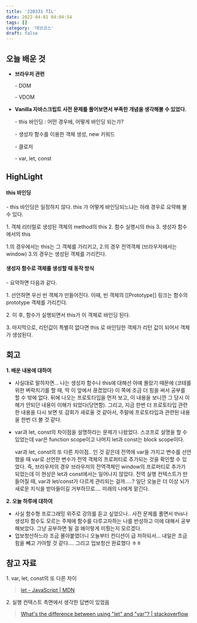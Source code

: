 ```yaml
---
title: '220331 TIL'
date: 2022-04-01 04:04:54
tags: []
category: '데브코스'
draft: false
---
```


## 오늘 배운 것

- **브라우저 관련**

  \- DOM

  \- VDOM

- **Vanilla 자바스크립트 사전 문제를 풀어보면서 부족한 개념을 생각해볼 수 있었다.**

  \- this 바인딩 : 어떤 경우에, 어떻게 바인딩 되는가?

  \- 생성자 함수를 이용한 객체 생성, new 키워드

  \- 클로저

  \- var, let, const

## HighLight

#### this 바인딩

\- this 바인딩은 일정하지 않다. this 가 어떻게 바인딩되느냐는 아래 경우로 요약해 불 수 있다.

1\. 객체 리터럴로 생성된 객체의 method의 this 2. 함수 실행시의 this 3. 생성자 함수에서의 this

1.의 경우에서는 this는 그 객체를 가리키고, 2.의 경우 전역객체 (브라우저에서는 window) 3.의 경우는 생성된 객체를 가리킨다.

#### 생성자 함수로 객체를 생성할 때 동작 방식

\- 요약하면 다음과 같다.

1\. 선언하면 우선 빈 객체가 만들어진다. 이때, 빈 객체의 [[Prototype]] 링크는 함수의 prototype 객체를 가리킨다.

2\. 이 후, 함수가 실행되면서 this가 이 객체로 바인딩 된다.

3\. 마지막으로, 리턴값이 특별히 없다면 this 로 바인딩한 객체가 리턴 값이 되어서 객체가 생성된다.

## 회고

**1\. 배운 내용에 대하여**

- 사실대로 말하자면... 나는 생성자 함수나 this에 대해선 아예 몰랐기 때문에 (코테를 위한 벼락치기를 할 때, 딱 이 앞에서 끊겼었다) 이 쪽에 조금 더 힘을 써서 공부를 할 수 밖에 없다. 뒤에 나오는 프로토타입을 먼저 보고, 이 내용을 보니깐 그 당시 이해가 안되던 내용이 이해가 되었다(당연함). 그리고, 지금 한번 더 프로토타입 관련한 내용을 다시 보면 또 감회가 새로울 것 같아서, 주말에 프로토타입과 관련된 내용을 한번 더 볼 것 같다.
- var과 let, const의 차이점을 설명하라는 문제가 나왔었다. 스코프로 설명을 할 수 있었는데 var은 function scope이고 나머지 let과 const는 block scope이다.


    var과 let, const의 또 다른 차이점.. 인 것 같은데 전역에 var을 가지고 변수를 선언했을 때 var로 선언한 변수가 전역 객체의 프로퍼티로 추가되는 것을 확인할 수 있었다. 즉, 브라우저의 경우 브라우저의 전역객체인 window의 프로퍼티로 추가가 되었는데 이 현상은 let과 const에서는 일어나지 않았다. 전역 실행 컨텍스트가 만들어질 때, var과 let/const가 다르게 관리되는 걸까.....? 일단 오늘은 더 이상 뇌가 새로운 지식을 받아들이길 거부하므로.... 미래의 나에게 맡긴다.

**2\. 오늘 하루에 대하여**

- 사실 함수형 프로그래밍 위주로 강의를 듣고 싶었으나.. 사전 문제를 풀면서 this나 생성자 함수도 모르는 주제에 함수를 다루고자하는 나를 반성하고 이에 대해서 공부해보았다. 그냥 공부하면 될 걸 왜이렇게 미뤘는지 모르겠다.
- 업보청산하느라 조금 몰아붙였더니 오늘부터 컨디션이 급 저하되서... 내일은 조금 힘을 빼고 가야할 것 같다.... 그리고 업보청산 완료했다 ㅎㅎ

## 참고 자료

1\. var, let, const의 또 다른 차이

> [let - JavaScript | MDN](https://developer.mozilla.org/ko/docs/Web/JavaScript/Reference/Statements/let)

2\. 실행 컨텍스트 측면에서 생각한 답변이 있었음

> [What's the difference between using "let" and "var"? | stackoverflow](https://stackoverflow.com/questions/762011/whats-the-difference-between-using-let-and-var)
